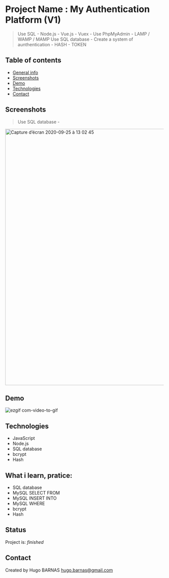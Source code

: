 # Project Name : My Authentication Platform (V1)
> Use SQL - 
> Node.js -
> Vue.js -
> Vuex -
> Use PhpMyAdmin -
> LAMP / WAMP / MAMP
> Use SQL database -
> Create a system of aunthentication -
> HASH -
> TOKEN

## Table of contents
* [General info](#general-info)
* [Screenshots](#screenshots)
* [Demo](#demo)
* [Technologies](#Technologies)
* [Contact](#contact)


## Screenshots
> Use SQL database -
<img width="816" alt="Capture d’écran 2020-09-25 à 13 02 45" src="https://user-images.githubusercontent.com/57058997/94259926-98c7d400-ff2f-11ea-89b0-6b61aa8cc0ea.png">

## Demo
![ezgif com-video-to-gif](https://user-images.githubusercontent.com/57058997/94261601-69669680-ff32-11ea-89b0-5de4bb65c8fb.gif)

## Technologies

* JavaScript
* Node.js
* SQL database
* bcrypt 
* Hash

## What i learn, pratice: 
<ul>
 <li>SQL database
 <li>MySQL SELECT FROM
 <li>MySQL INSERT INTO
 <li>MySQL WHERE 
 <li>bcrypt
 <li>Hash
</ul>
 
## Status
Project is:  _finished_

## Contact
Created by Hugo BARNAS
hugo.barnas@gmail.com

